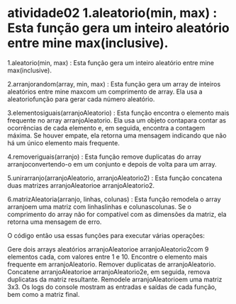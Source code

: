 # atividade02  1.aleatorio(min, max) : Esta função gera um inteiro aleatório entre mine max(inclusive).

1.aleatorio(min, max) : Esta função gera um inteiro aleatório entre mine max(inclusive).

2.arranjorandom(array, min, max) : Esta função gera um array de inteiros aleatórios entre mine maxcom um comprimento de array. Ela usa a aleatoriofunção para gerar cada número aleatório.

3.elementosiguais(arranjoAleatorio) : Esta função encontra o elemento mais frequente no array arranjoAleatorio. Ela usa um objeto contapara contar as ocorrências de cada elemento e, em seguida, encontra a contagem máxima. Se houver empate, ela retorna uma mensagem indicando que não há um único elemento mais frequente.

4.removeriguais(arranjo) : Esta função remove duplicatas do array arranjoconvertendo-o em um conjunto e depois de volta para um array.

5.unirarranjo(arranjoAleatorio, arranjoAleatorio2) : Esta função concatena duas matrizes arranjoAleatorioe arranjoAleatorio2.

6.matrizAleatoria(arranjo, linhas, colunas) : Esta função remodela o array arranjoem uma matriz com linhaslinhas e colunascolunas. Se o comprimento do array não for compatível com as dimensões da matriz, ela retorna uma mensagem de erro.

O código então usa essas funções para executar várias operações:

Gere dois arrays aleatórios arranjoAleatorioe arranjoAleatorio2com 9 elementos cada, com valores entre 1 e 10.
Encontre o elemento mais frequente em arranjoAleatorio.
Remover duplicatas de arranjoAleatorio.
Concatene arranjoAleatorioe arranjoAleatorio2e, em seguida, remova duplicatas da matriz resultante.
Remodele arranjoAleatorioem uma matriz 3x3.
Os logs do console mostram as entradas e saídas de cada função, bem como a matriz final.

